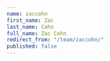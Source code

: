 ```yaml
---
name: zaccohn
first_name: Zac
last_name: Cohn
full_name: Zac Cohn
redirect_from: "/team/zaccohn/"
published: false
---
```


